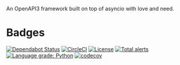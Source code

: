 An OpenAPI3 framework built on top of asyncio with love and need.

# Badges

[![Dependabot Status](https://api.dependabot.com/badges/status?host=github&repo=kornicameister/axion)](https://dependabot.com)
[![CircleCI](https://circleci.com/gh/kornicameister/axion/tree/master.svg?style=svg)](https://circleci.com/gh/kornicameister/axion/tree/master)
[![License](https://img.shields.io/github/license/kornicameister/axion.svg)](https://github.com/kornicameister/axion/blob/master/LICENSE)
[![Total alerts](https://img.shields.io/lgtm/alerts/g/kornicameister/axion.svg?logo=lgtm&logoWidth=18)](https://lgtm.com/projects/g/kornicameister/axion/alerts/)
[![Language grade: Python](https://img.shields.io/lgtm/grade/python/g/kornicameister/axion.svg?logo=lgtm&logoWidth=18)](https://lgtm.com/projects/g/kornicameister/axion/context:python)
[![codecov](https://codecov.io/gh/kornicameister/axion/branch/master/graph/badge.svg)](https://codecov.io/gh/kornicameister/axion)

